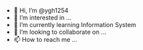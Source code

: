 - 👋 Hi, I’m @ygh1254
- 👀 I’m interested in ...
- 🌱 I’m currently learning Information System
- 💞️ I’m looking to collaborate on ...
- 📫 How to reach me ...

<!---
ygh1254/ygh1254 is a ✨ special ✨ repository because its `README.md` (this file) appears on your GitHub profile.
You can click the Preview link to take a look at your changes.
--->
